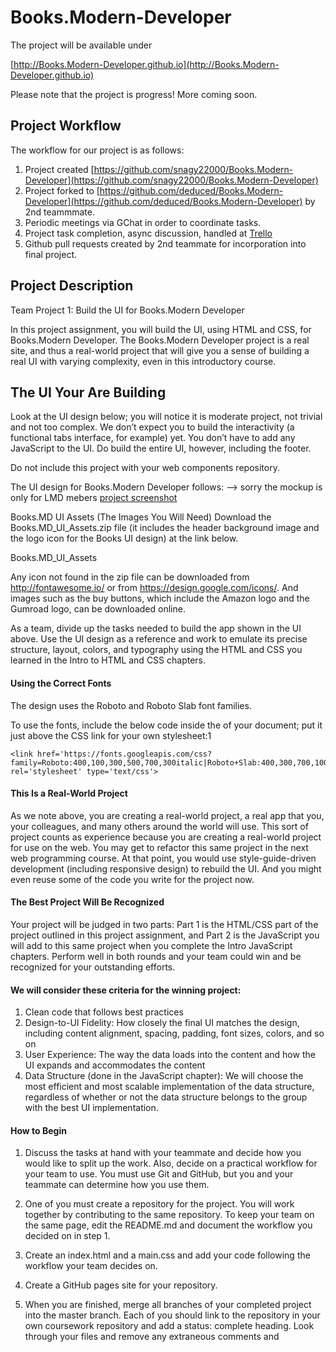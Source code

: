 # Books.Modern-Developer

The project will be available under 

[http://Books.Modern-Developer.github.io](http://Books.Modern-Developer.github.io)

Please note that the project is progress! More coming soon. 

## Project Workflow	
The workflow for our project is as follows: 
1. Project created [https://github.com/snagy22000/Books.Modern-Developer](https://github.com/snagy22000/Books.Modern-Developer)
2. Project forked to [https://github.com/deduced/Books.Modern-Developer](https://github.com/deduced/Books.Modern-Developer) by 2nd teammmate.
3. Periodic meetings via GChat in order to coordinate tasks.
4. Project task completion, async discussion, handled at [Trello](https://trello.com/)
5. Github pull requests created by 2nd teammate for incorporation into final project.






## Project Description
Team Project 1: Build the UI for Books.Modern Developer

In this project assignment, you will build the UI, using HTML and CSS, for Books.Modern Developer. The Books.Modern Developer project is a real site, and thus a real-world project that will give you a sense of building a real UI with varying complexity, even in this introductory course.

## The UI Your Are Building
Look at the UI design below; you will notice it is moderate project, not trivial and not too complex. We don’t expect you to build the interactivity (a functional tabs interface, for example) yet. You don’t have to add any JavaScript to the UI. Do build the entire UI, however, including the footer.

Do not include this project with your web components repository.

The UI design for Books.Modern Developer follows: --> sorry the mockup is only for LMD mebers
[project screenshot](https://study.moderndeveloper.com/wp-content/uploads/2016/08/books.MD_.png)


Books.MD UI Assets (The Images You Will Need)
Download the Books.MD_UI_Assets.zip file (it includes the header background image and the logo icon for the Books UI design) at the link below.

Books.MD_UI_Assets

Any icon not found in the zip file can be downloaded from http://fontawesome.io/ or from https://design.google.com/icons/. And images such as the buy buttons, which include the Amazon logo and the Gumroad logo, can be downloaded online.

As a team, divide up the tasks needed to build the app shown in the UI above. Use the UI design as a reference and work to emulate its precise structure, layout, colors, and typography using the HTML and CSS you learned in the Intro to HTML and CSS chapters.


#### Using the Correct Fonts
The design uses the Roboto and Roboto Slab font families.

To use the fonts, include the below code inside the <head></head> of your document; put it just above the CSS link for your own stylesheet:1

    <link href='https://fonts.googleapis.com/css?family=Roboto:400,100,300,500,700,300italic|Roboto+Slab:400,300,700,100' rel='stylesheet' type='text/css'>

#### This Is a Real-World Project
As we note above, you are creating a real-world project, a real app that you, your colleagues, and many others around the world will use. This sort of project counts as experience because you are creating a real-world project for use on the web. You may get to refactor this same project in the next web programming course. At that point, you would use style-guide-driven development (including responsive design) to rebuild the UI. And you might even reuse some of the code you write for the project now.

#### The Best Project Will Be Recognized
Your project will be judged in two parts: Part 1 is the HTML/CSS part of the project outlined in this project assignment, and Part 2 is the JavaScript you will add to this same project when you complete the Intro JavaScript chapters. Perform well in both rounds and your team could win and be recognized for your outstanding efforts.

#### We will consider these criteria for the winning project:
1. Clean code that follows best practices
2. Design-to-UI Fidelity: How closely the final UI matches the design, including content alignment, spacing, padding, font sizes, colors, and so on
3. User Experience: The way the data loads into the content and how the UI expands and accommodates the content
4. Data Structure (done in the JavaScript chapter): We will choose the most efficient and most scalable implementation of the data structure, regardless of whether or not the data structure belongs to the group with the best UI implementation.

#### How to Begin
1. Discuss the tasks at hand with your teammate and decide how you would like to split up the work. Also, decide on a practical workflow for your team to use. You must use Git and GitHub, but you and your teammate can determine how you use them.

2. One of you must create a repository for the project. You will work together by contributing to the same repository. To keep your team on the same page, edit the README.md and document the workflow you decided on in step 1.

3. Create an index.html and a main.css and add your code following the workflow your team decides on.

4. Create a GitHub pages site for your repository.

5. When you are finished, merge all branches of your completed project into the master branch. Each of you should link to the repository in your own coursework repository and add a status: complete heading. Look through your files and remove any extraneous comments and 
